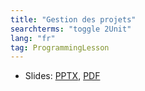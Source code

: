 ```yaml
---
title: "Gestion des projets"
searchterms: "toggle 2Unit"
lang: "fr"
tag: ProgrammingLesson
---
```

 <ul>
 <li class="ng-binding">Slides:
 <a href="ProgrammingLessons/FLL-RD-08-U2-Gestion-des-projets.pptx">PPTX</a>,
 <a href="ProgrammingLessons/FLL-RD-08-U2-Gestion-des-projets.pdf">PDF</a>
 </li>
 </ul>
